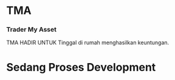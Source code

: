 # TMA

### Trader My Asset
 TMA HADIR UNTUK Tinggal di rumah menghasilkan keuntungan.
 
# Sedang Proses Development
